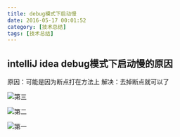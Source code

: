 ```yaml
---
title: debug模式下启动慢
date: 2016-05-17 00:01:52
category: [技术总结]
tags: [技术总结]
---
```


## intelliJ idea debug模式下启动慢的原因
原因：可能是因为断点打在方法上
解决：去掉断点就可以了

![第三](/imgs/002DQ8Qcgy6Fqo32vqC0e&690.png)

![第二](/imgs/002DQ8Qcgy6Fqo3tIC834&690.png)

![第一](/imgs/002DQ8Qcgy6Fqo2CNno5e&690.jpeg)
